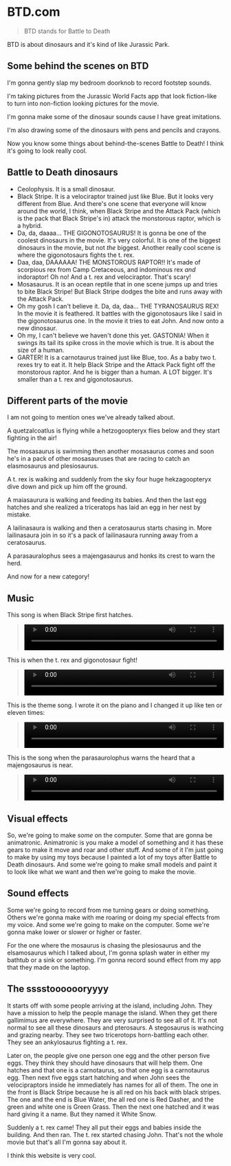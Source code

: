 # BTD.com

> BTD stands for Battle to Death

BTD is about dinosaurs and it's kind of like Jurassic Park.

## Some behind the scenes on BTD

I'm gonna gently slap my bedroom doorknob to record footstep sounds.

I'm taking pictures from the Jurassic World Facts app that look fiction-like to turn into non-fiction looking pictures for the movie.

I'm gonna make some of the dinosaur sounds cause I have great imitations.

I'm also drawing some of the dinosaurs with pens and pencils and crayons.

Now you know some things about behind-the-scenes Battle to Death! I think it's going to look really cool.

## Battle to Death dinosaurs

* Ceolophysis. It is a small dinosaur.
* Black Stripe. It is a velociraptor trained just like Blue. But it looks very different from Blue. And there's one scene that everyone will know around the world, I think, when Black Stripe and the Attack Pack (which is the pack that Black Stripe's in) attack the monstorous raptor, which is a hybrid.
* Da, da, daaaa... THE GIGONOTOSAURUS! It is gonna be one of the coolest dinosaurs in the movie. It's very colorful. It is one of the biggest dinosaurs in the movie, but not _the_ biggest. Another really cool scene is where the gigonotosaurs fights the t. rex.
* Daa, daa, DAAAAAA! THE MONSTOROUS RAPTOR!! It's made of scorpious rex from Camp Cretaceous, and indominous rex _and_ indoraptor! Oh no! And a t. rex and velociraptor. That's scary!
* Mosasaurus. It is an ocean reptile that in one scene jumps up and tries to bite Black Stripe! But Black Stripe dodges the bite and runs away with the Attack Pack.
* Oh my gosh I can't believe it. Da, da, daa... THE TYRANOSAURUS REX! In the movie it is feathered. It battles with the gigonotosaurs like I said in the gigonotosaurus one. In the movie it tries to eat John. And now onto a new dinosaur.
* Oh my, I can't believe we haven't done this yet. GASTONIA! When it swings its tail its spike cross in the movie which is true. It is about the size of a human.
* GARTER! It is a carnotaurus trained just like Blue, too. As a baby two t. rexes try to eat it. It help Black Stripe and the Attack Pack fight off the monstorous raptor. And he is bigger than a human. A LOT bigger. It's smaller than a t. rex and gigonotosaurus.

## Different parts of the movie

I am not going to mention ones we've already talked about.

A quetzalcoatlus is flying while a hetzogoopteryx flies below and they start fighting in the air!

The mosasaurus is swimming then another mosasaurus comes and soon he's in a pack of other mosasauruses that are racing to catch an elasmosaurus and plesiosaurus.

A t. rex is walking and suddenly from the sky four huge hekzagoopteryx dive down and pick up him off the ground.

A maiasaurura is walking and feeding its babies. And then the last egg hatches and she realized a triceratops has laid an egg in her nest by mistake.

A lailinasaura is walking and then a ceratosaurus starts chasing in. More lailinasaura join in so it's a pack of lailinasaura running away from a ceratosaurus.

A parasauralophus sees a majengasaurus and honks its crest to warn the herd.

And now for a new category!

## Music

This song is when Black Stripe first hatches.

> <video controls width="100%" height="60px" src="https://github.com/nikhiltri/btd-dot-com/blob/main/audio/black-stripe-hatches.webm?raw=true"></video>

This is when the t. rex and gigonotosaur fight!

> <video controls width="100%" height="60px" src="https://github.com/nikhiltri/btd-dot-com/blob/main/audio/t-rex-and-gigonotosaurus-fight.webm?raw=true"></video>

This is the theme song. I wrote it on the piano and I changed it up like ten or eleven times:

> <video controls width="100%" height="60px" src="https://github.com/nikhiltri/btd-dot-com/blob/main/audio/audio_BTD%E2%80%A6theme.webm?raw=true"></video>

This is the song when the parasaurolophus warns the heard that a majengosaurus is near.

> <video controls width="100%" height="60px" src="https://github.com/nikhiltri/btd-dot-com/blob/main/audio/parasauralophus.webm?raw=true"></video>



## Visual effects

So, we're going to make _some_ on the computer. Some that are gonna be animatronic. Animatronic is you make a model of something and it has these gears to make it move and roar and other stuff. And some of it I'm just going to make by using my toys because I painted a lot of my toys after Battle to Death dinosaurs. And some we're going to make small models and paint it to look like what we want and then we're going to make the movie.

## Sound effects

Some we're going to record from me turning gears or doing something. Others we're gonna make with me roaring or doing my special effects from my voice. And some we're going to make on the computer. Some we're gonna make lower or slower or higher or faster.

For the one where the mosaurus is chasing the plesiosaurus and the elsamosaurus which I talked about, I'm gonna splash water in either my bathtub or a sink or something. I'm gonna record sound effect from my app that they made on the laptop.

## The sssstooooooryyyy

It starts off with some people arriving at the island, including John. They have a mission to help the people manage the island. When they get there gallimimus are everywhere. They are very surprised to see all of it. It's not normal to see all these dinosaurs and pterosaurs. A stegosaurus is wathcing and grazing nearby. They see two tricerotops horn-battling each other. They see an ankylosaurus fighting a t. rex.

Later on, the people give one person one egg and the other person five eggs. They think they should have dinosaurs that will help them. One hatches and that one is a carnotaurus, so that one egg is a carnotaurus egg. Then next five eggs start hatching and when John sees the velocipraptors inside he immediately has names for all of them. The one in the front is Black Stripe because he is all red on his back with black stripes. The one and the end is Blue Water, the all red one is Red Dasher, and the green and white one is Green Grass. Then the next one hatched and it was hard giving it a name. But they named it White Snow.

Suddenly a t. rex came! They all put their eggs and babies inside the building. And then ran. The t. rex started chasing John. That's not the whole movie but that's all I'm gonna say about it.

I think this website is very cool.
